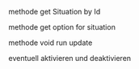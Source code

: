 methode get Situation by Id

methode get option for situation 

methode void run update 

eventuell aktivieren und deaktivieren
